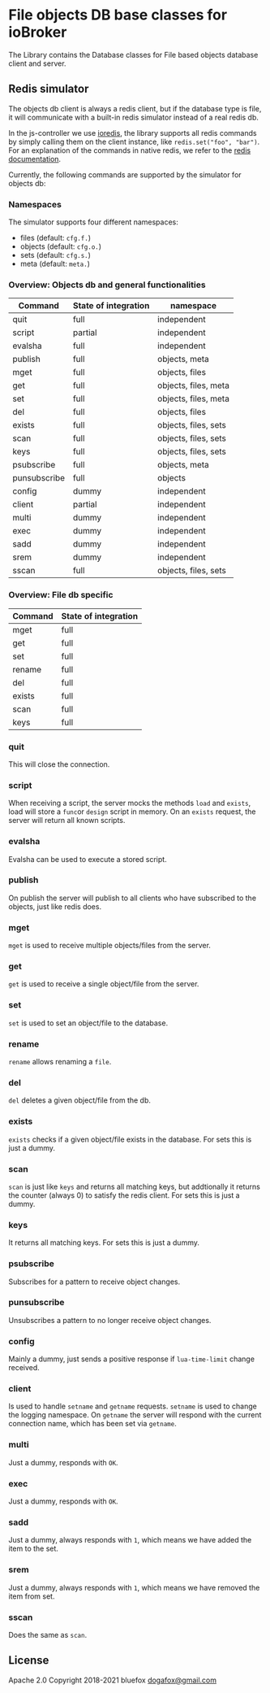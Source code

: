 # File objects DB base classes for ioBroker
The Library contains the Database classes for File based objects database client and server.

## Redis simulator
The objects db client is always a redis client, but if the database type is file, it will communicate with a built-in redis simulator instead of a real redis db.

In the js-controller we use [ioredis](https://github.com/luin/ioredis), the library supports all redis commands by simply calling them on the client instance, like `redis.set("foo", "bar")`. 
For an explanation of the commands in native redis, we refer to the [redis documentation](https://redis.io/commands).

Currently, the following commands are supported by the simulator for objects db:

### Namespaces
The simulator supports four different namespaces:

- files (default: `cfg.f.`)
- objects (default: `cfg.o.`)
- sets (default: `cfg.s.`)
- meta (default: `meta.`)

### Overview: Objects db and general functionalities
| Command      | State of integration | namespace |
| ----------- | ----------- | ----------- |
| quit      | full       | independent |
| script      | partial       | independent |
| evalsha      | full       | independent |
| publish      | full       | objects, meta |
| mget      | full       | objects, files |
| get      | full       | objects, files, meta |
| set      | full       | objects, files, meta |
| del      | full       | objects, files |
| exists      | full       | objects, files, sets |
| scan      | full       | objects, files, sets |
| keys      | full       | objects, files, sets |
| psubscribe      | full       | objects, meta |
| punsubscribe      | full       | objects |
| config      | dummy       | independent |
| client      | partial       | independent |
| multi | dummy | independent |
| exec | dummy | independent |
| sadd | dummy | independent |
| srem | dummy | independent |
| sscan |full | objects, files, sets |

### Overview: File db specific
| Command      | State of integration |
| ----------- | ----------- |
| mget      | full       |
| get      | full       |
| set      | full       |
| rename      | full       |
| del      | full       |
| exists      | full       |
| scan      | full       |
| keys      | full       |

### quit
This will close the connection.

### script
When receiving a script, the server mocks the methods `load` and `exists`, load will store a `func`or `design` script in memory. On an `exists` request, the server will return all known scripts.

### evalsha
Evalsha can be used to execute a stored script.

### publish
On publish the server will publish to all clients who have subscribed to the objects, just like redis does.

### mget
`mget` is used to receive multiple objects/files from the server.

### get
`get` is used to receive a single object/file from the server.

### set
`set` is used to set an object/file to the database.

### rename
`rename` allows renaming a `file`.

### del
`del` deletes a given object/file from the db.

### exists
`exists` checks if a given object/file exists in the database. For sets this is just a dummy.

### scan
`scan` is just like `keys` and returns all matching keys, but addtionally it returns the counter (always 0) to satisfy the redis client.
For sets this is just a dummy.

### keys
It returns all matching keys. For sets this is just a dummy.

### psubscribe
Subscribes for a pattern to receive object changes.

### punsubscribe
Unsubscribes a pattern to no longer receive object changes.

### config
Mainly a dummy, just sends a positive response if `lua-time-limit` change received.

### client
Is used to handle `setname` and `getname` requests. `setname` is used to change the logging namespace. On `getname` the server will respond with the current connection name, which has been set via `getname`.

### multi
Just a dummy, responds with `OK`.

### exec
Just a dummy, responds with `OK`.

### sadd
Just a dummy, always responds with `1`, which means we have added the item to the set.

### srem
Just a dummy, always responds with `1`, which means we have removed the item from set.

### sscan
Does the same as `scan`.

## License
Apache 2.0
Copyright 2018-2021 bluefox <dogafox@gmail.com>  
